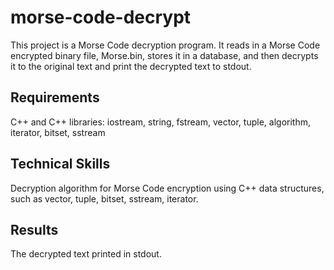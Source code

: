 # morse-code-decrypt
This project is a Morse Code decryption program.  It reads in a Morse Code encrypted binary file, Morse.bin, stores it in a database, and then decrypts it to the original text and print the decrypted text to stdout.

## Requirements
C++ and C++ libraries: iostream, string, fstream, vector, tuple, algorithm, iterator, bitset, sstream

## Technical Skills
Decryption algorithm for Morse Code encryption using C++ data structures, such as vector, tuple, bitset, sstream, iterator.

## Results
The decrypted text printed in stdout.
